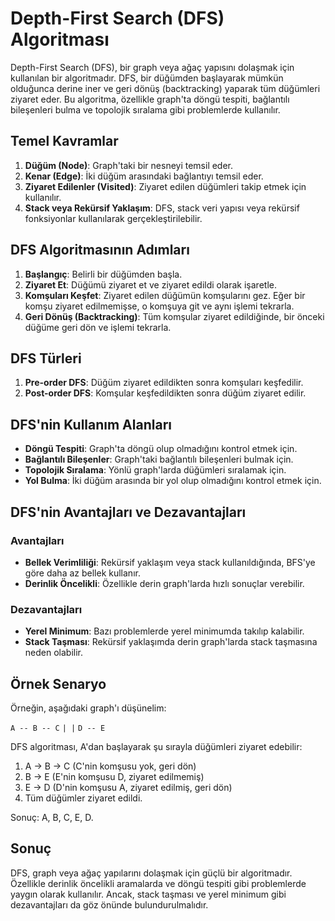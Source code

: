 # Depth-First Search (DFS) Algoritması

Depth-First Search (DFS), bir graph veya ağaç yapısını dolaşmak için kullanılan bir algoritmadır. DFS, bir düğümden başlayarak mümkün olduğunca derine iner ve geri dönüş (backtracking) yaparak tüm düğümleri ziyaret eder. Bu algoritma, özellikle graph'ta döngü tespiti, bağlantılı bileşenleri bulma ve topolojik sıralama gibi problemlerde kullanılır.

## Temel Kavramlar

1. **Düğüm (Node)**: Graph'taki bir nesneyi temsil eder.
2. **Kenar (Edge)**: İki düğüm arasındaki bağlantıyı temsil eder.
3. **Ziyaret Edilenler (Visited)**: Ziyaret edilen düğümleri takip etmek için kullanılır.
4. **Stack veya Rekürsif Yaklaşım**: DFS, stack veri yapısı veya rekürsif fonksiyonlar kullanılarak gerçekleştirilebilir.

## DFS Algoritmasının Adımları

1. **Başlangıç**: Belirli bir düğümden başla.
2. **Ziyaret Et**: Düğümü ziyaret et ve ziyaret edildi olarak işaretle.
3. **Komşuları Keşfet**: Ziyaret edilen düğümün komşularını gez. Eğer bir komşu ziyaret edilmemişse, o komşuya git ve aynı işlemi tekrarla.
4. **Geri Dönüş (Backtracking)**: Tüm komşular ziyaret edildiğinde, bir önceki düğüme geri dön ve işlemi tekrarla.

## DFS Türleri

1. **Pre-order DFS**: Düğüm ziyaret edildikten sonra komşuları keşfedilir.
2. **Post-order DFS**: Komşular keşfedildikten sonra düğüm ziyaret edilir.

## DFS'nin Kullanım Alanları

- **Döngü Tespiti**: Graph'ta döngü olup olmadığını kontrol etmek için.
- **Bağlantılı Bileşenler**: Graph'taki bağlantılı bileşenleri bulmak için.
- **Topolojik Sıralama**: Yönlü graph'larda düğümleri sıralamak için.
- **Yol Bulma**: İki düğüm arasında bir yol olup olmadığını kontrol etmek için.

## DFS'nin Avantajları ve Dezavantajları

### Avantajları

- **Bellek Verimliliği**: Rekürsif yaklaşım veya stack kullanıldığında, BFS'ye göre daha az bellek kullanır.
- **Derinlik Öncelikli**: Özellikle derin graph'larda hızlı sonuçlar verebilir.

### Dezavantajları

- **Yerel Minimum**: Bazı problemlerde yerel minimumda takılıp kalabilir.
- **Stack Taşması**: Rekürsif yaklaşımda derin graph'larda stack taşmasına neden olabilir.

## Örnek Senaryo

Örneğin, aşağıdaki graph'ı düşünelim:

`A -- B -- C`
`| |`
`D -- E`

DFS algoritması, A'dan başlayarak şu sırayla düğümleri ziyaret edebilir:

1. A -> B -> C (C'nin komşusu yok, geri dön)
2. B -> E (E'nin komşusu D, ziyaret edilmemiş)
3. E -> D (D'nin komşusu A, ziyaret edilmiş, geri dön)
4. Tüm düğümler ziyaret edildi.

Sonuç: A, B, C, E, D.

## Sonuç

DFS, graph veya ağaç yapılarını dolaşmak için güçlü bir algoritmadır. Özellikle derinlik öncelikli aramalarda ve döngü tespiti gibi problemlerde yaygın olarak kullanılır. Ancak, stack taşması ve yerel minimum gibi dezavantajları da göz önünde bulundurulmalıdır.

